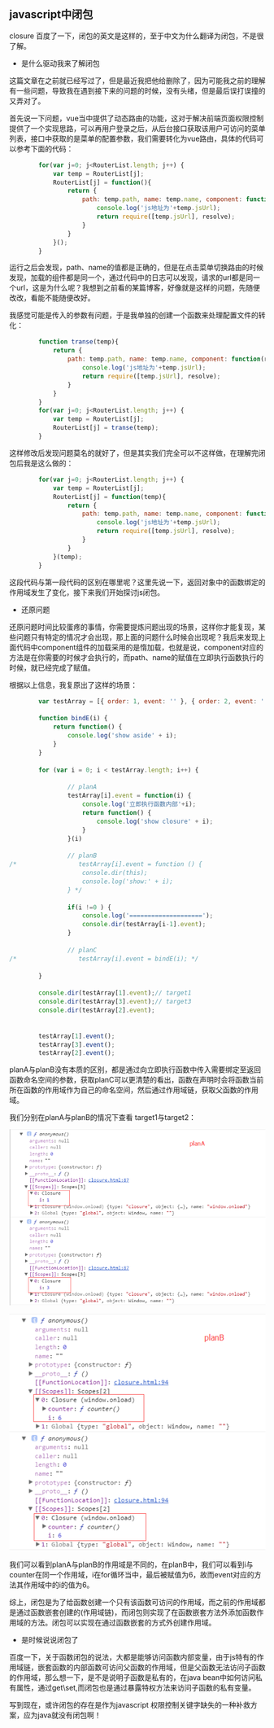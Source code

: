 ## javascript中闭包

closure 百度了一下，闭包的英文是这样的，至于中文为什么翻译为闭包，不是很了解。

- 是什么驱动我来了解闭包

这篇文章在之前就已经写过了，但是最近我把他给删除了，因为可能我之前的理解有一些问题，导致我在遇到接下来的问题的时候，没有头绪，但是最后误打误撞的又弄对了。

首先说一下问题，vue当中提供了动态路由的功能，这对于解决前端页面权限控制提供了一个实现思路，可以再用户登录之后，从后台接口获取该用户可访问的菜单列表，接口中获取的是菜单的配置参数，我们需要转化为vue路由，具体的代码可以参考下面的代码：

````javascript
		for(var j=0; j<RouterList.length; j++) {
			var temp = RouterList[j];
			RouterList[j] = function(){
				return {
					path: temp.path, name: temp.name, component: function(resolve) {
						console.log('js地址为'+temp.jsUrl);
						return require([temp.jsUrl], resolve);
					}
				}
			}();
		}
````

运行之后会发现，path、name的值都是正确的，但是在点击菜单切换路由的时候发现，加载的组件都是同一个，通过代码中的日志可以发现，请求的url都是同一个url，这是为什么呢？我想到之前看的某篇博客，好像就是这样的问题，先随便改改，看能不能随便改好。

我感觉可能是传入的参数有问题，于是我单独的创建一个函数来处理配置文件的转化：

````javascript
		function transe(temp){
			return {
				path: temp.path, name: temp.name, component: function(resolve) {
					console.log('js地址为'+temp.jsUrl);
					return require([temp.jsUrl], resolve);
				}
			}
		}
		for(var j=0; j<RouterList.length; j++) {
			var temp = RouterList[j];
			RouterList[j] = transe(temp);
		}
````

这样修改后发现问题莫名的就好了，但是其实我们完全可以不这样做，在理解完闭包后我是这么做的：

````javascript
		for(var j=0; j<RouterList.length; j++) {
			var temp = RouterList[j];
			RouterList[j] = function(temp){
				return {
					path: temp.path, name: temp.name, component: function(resolve) {
						console.log('js地址为'+temp.jsUrl);
						return require([temp.jsUrl], resolve);
					}
				}
			}(temp);
		}
````

这段代码与第一段代码的区别在哪里呢？这里先说一下，返回对象中的函数绑定的作用域发生了变化，接下来我们开始探讨js闭包。

- 还原问题

还原问题时间比较蛋疼的事情，你需要提炼问题出现的场景，这样你才能复现，某些问题只有特定的情况才会出现，那上面的问题什么时候会出现呢？我后来发现上面代码中component组件的加载采用的是惰加载，也就是说，component对应的方法是在你需要的时候才会执行的，而path、name的赋值在立即执行函数执行的时候，就已经完成了赋值。

根据以上信息，我复原出了这样的场景：

````javascript
        var testArray = [{ order: 1, event: '' }, { order: 2, event: '' }, { order: 3, event: '' }, { order: 4, event: '' }, { order: 5, event: '' }, { order: 6, event: '' }];

        function bindE(i) {
            return function() {
                console.log('show aside' + i);
            }
        }

        for (var i = 0; i < testArray.length; i++) {

                // planA
                testArray[i].event = function(i) {
                    console.log('立即执行函数内部'+i);
                    return function() {
                        console.log('show closure' + i);
                    }
                }(i)
                
                // planB
/*                 testArray[i].event = function () {
                    console.dir(this);
                    console.log('show:' + i);
                } */

                if(i !=0 ) {
                    console.log('====================');
                    console.dir(testArray[i-1].event);
                }

                // planC
/*                 testArray[i].event = bindE(i); */

        }

        console.dir(testArray[1].event);// target1
        console.dir(testArray[3].event);// target3
        console.dir(testArray[2].event);
        

        testArray[1].event();
        testArray[3].event();
        testArray[2].event();
````

planA与planB没有本质的区别，都是通过向立即执行函数中传入需要绑定至返回函数命名空间的参数，获取planC可以更清楚的看出，函数在声明时会将函数当前所在函数的作用域作为自己的命名空间，然后通过作用域链，获取父函数的作用域。

我们分别在planA与planB的情况下查看 target1与target2：

![planA](/img/javascript/planA.png)

![planB](/img/javascript/planB.png)

我们可以看到planA与planB的作用域是不同的，在planB中，我们可以看到i与counter在同一个作用域，i在for循环当中，最后被赋值为6，故而event对应的方法其作用域中的i的值为6。

综上，闭包是为了给函数创建一个只有该函数可访问的作用域，而之前的作用域都是通过函数嵌套创建的(作用域链)，而闭包则实现了在函数嵌套方法外添加函数作用域的方法。闭包可以实现在通过函数嵌套的方式外创建作用域。

- 是时候说说闭包了

百度一下，关于函数闭包的说法，大都是能够访问函数内部变量，由于js特有的作用域链，嵌套函数的内部函数可访问父函数的作用域，但是父函数无法访问子函数的作用域，那么想一下，是不是说明子函数是私有的，在java bean中如何访问私有属性，通过get\set,而闭包也是通过暴露特权方法来访问子函数的私有变量。

写到现在，或许闭包的存在是作为javascript 权限控制关键字缺失的一种补救方案，应为java就没有闭包啊！



